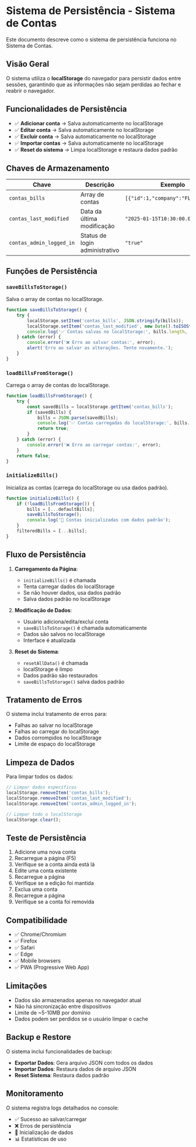 # Sistema de Persistência - Sistema de Contas

Este documento descreve como o sistema de persistência funciona no Sistema de Contas.

## Visão Geral

O sistema utiliza o **localStorage** do navegador para persistir dados entre sessões, garantindo que as informações não sejam perdidas ao fechar e reabrir o navegador.

## Funcionalidades de Persistência

- ✅ **Adicionar conta** → Salva automaticamente no localStorage
- ✅ **Editar conta** → Salva automaticamente no localStorage
- ✅ **Excluir conta** → Salva automaticamente no localStorage
- ✅ **Importar contas** → Salva automaticamente no localStorage
- ✅ **Reset do sistema** → Limpa localStorage e restaura dados padrão

## Chaves de Armazenamento

| Chave | Descrição | Exemplo |
|-------|-----------|---------|
| `contas_bills` | Array de contas | `[{"id":1,"company":"FLORA",...}]` |
| `contas_last_modified` | Data da última modificação | `"2025-01-15T10:30:00.000Z"` |
| `contas_admin_logged_in` | Status de login administrativo | `"true"` |

## Funções de Persistência

### `saveBillsToStorage()`
Salva o array de contas no localStorage.

```javascript
function saveBillsToStorage() {
    try {
        localStorage.setItem('contas_bills', JSON.stringify(bills));
        localStorage.setItem('contas_last_modified', new Date().toISOString());
        console.log('✅ Contas salvas no localStorage:', bills.length, 'contas');
    } catch (error) {
        console.error('❌ Erro ao salvar contas:', error);
        alert('Erro ao salvar as alterações. Tente novamente.');
    }
}
```

### `loadBillsFromStorage()`
Carrega o array de contas do localStorage.

```javascript
function loadBillsFromStorage() {
    try {
        const savedBills = localStorage.getItem('contas_bills');
        if (savedBills) {
            bills = JSON.parse(savedBills);
            console.log('✅ Contas carregadas do localStorage:', bills.length, 'contas');
            return true;
        }
    } catch (error) {
        console.error('❌ Erro ao carregar contas:', error);
    }
    return false;
}
```

### `initializeBills()`
Inicializa as contas (carrega do localStorage ou usa dados padrão).

```javascript
function initializeBills() {
    if (!loadBillsFromStorage()) {
        bills = [...defaultBills];
        saveBillsToStorage();
        console.log('🔄 Contas inicializadas com dados padrão');
    }
    filteredBills = [...bills];
}
```

## Fluxo de Persistência

1. **Carregamento da Página**:
   - `initializeBills()` é chamada
   - Tenta carregar dados do localStorage
   - Se não houver dados, usa dados padrão
   - Salva dados padrão no localStorage

2. **Modificação de Dados**:
   - Usuário adiciona/edita/exclui conta
   - `saveBillsToStorage()` é chamada automaticamente
   - Dados são salvos no localStorage
   - Interface é atualizada

3. **Reset do Sistema**:
   - `resetAllData()` é chamada
   - localStorage é limpo
   - Dados padrão são restaurados
   - `saveBillsToStorage()` salva dados padrão

## Tratamento de Erros

O sistema inclui tratamento de erros para:
- Falhas ao salvar no localStorage
- Falhas ao carregar do localStorage
- Dados corrompidos no localStorage
- Limite de espaço do localStorage

## Limpeza de Dados

Para limpar todos os dados:

```javascript
// Limpar dados específicos
localStorage.removeItem('contas_bills');
localStorage.removeItem('contas_last_modified');
localStorage.removeItem('contas_admin_logged_in');

// Limpar todo o localStorage
localStorage.clear();
```

## Teste de Persistência

1. Adicione uma nova conta
2. Recarregue a página (F5)
3. Verifique se a conta ainda está lá
4. Edite uma conta existente
5. Recarregue a página
6. Verifique se a edição foi mantida
7. Exclua uma conta
8. Recarregue a página
9. Verifique se a conta foi removida

## Compatibilidade

- ✅ Chrome/Chromium
- ✅ Firefox
- ✅ Safari
- ✅ Edge
- ✅ Mobile browsers
- ✅ PWA (Progressive Web App)

## Limitações

- Dados são armazenados apenas no navegador atual
- Não há sincronização entre dispositivos
- Limite de ~5-10MB por domínio
- Dados podem ser perdidos se o usuário limpar o cache

## Backup e Restore

O sistema inclui funcionalidades de backup:

- **Exportar Dados**: Gera arquivo JSON com todos os dados
- **Importar Dados**: Restaura dados de arquivo JSON
- **Reset Sistema**: Restaura dados padrão

## Monitoramento

O sistema registra logs detalhados no console:

- ✅ Sucesso ao salvar/carregar
- ❌ Erros de persistência
- 🔄 Inicialização de dados
- 📊 Estatísticas de uso
